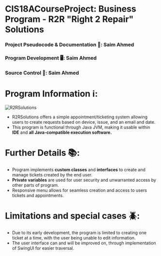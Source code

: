 # CIS18ACourseProject: Business Program - R2R "Right 2 Repair" Solutions
### Project Pseudocode & Documentation 📝: Saim Ahmed
### Program Development 🖥:  Saim Ahmed
### Source Control 🚀: Saim Ahmed

# Program Information ℹ️: 
![R2RSolutions](https://github.com/user-attachments/assets/1b5e577f-95e5-43bc-a54f-5c0f1130889e)

- R2RSolutions offers a simple appointment/ticketing system allowing users to create requests based on device, issue, and an email and date.
- This program is functional through Java JVM, making it usable within **IDE** and **all Java-compatible execution software.**

# Further Details 📚: 

- Program implements **custom classes** and **interfaces** to create and manage tickets created by the end user.
- **Private variables** are used for user security and unwarranted access by other parts of program.
- Responsive menu allows for seamless creation and access to users tickets and appointments.

# Limitations and special cases 🪲:
- Due to its early development, the program is limited to creating one ticket at a time, with the user being unable to edit information.
- The user interface can and will be improved on, through implementation of SwingUI for easier traversal.
